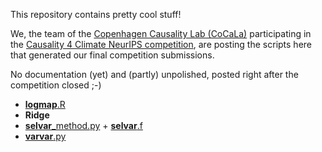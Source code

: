 This repository contains pretty cool stuff!

We, the team of the [Copenhagen Causality Lab (CoCaLa)](https://www.math.ku.dk/english/research/spt/cocala/) participating in the [Causality 4 Climate NeurIPS competition](https://causeme.uv.es/neurips2019/), are posting the scripts here that generated our final competition submissions.

No documentation (yet) and (partly) unpolished, posted right after the competition closed ;-)

* [**logmap**.R](./logmap.R)
* **Ridge**
* [**selvar**_method.py](./selvar_method.py) + [**selvar**.f](./selvar.f)
* [**varvar**.py](./varvar.py)
